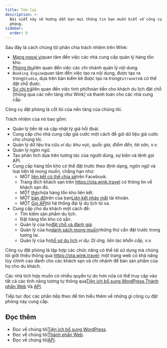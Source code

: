 ```yaml
---
title: Tóm lại
description: >-
  Bài viết này sẽ hướng dẫn bạn mọi thông tin bạn muốn biết về công cụ đặt
  phòng.
sidebar:
  order: 0
---
```

Sau đây là cách chúng tôi phân chia trách nhiệm trên Wink:

* [Mạng ngoại vi](/extranet/what-is-extranet)quan tâm đến việc các nhà cung cấp quản lý hàng tồn kho.
* [Phòng thu](/studio/what-is-studio)liên quan đến việc các chi nhánh quản lý nội dung.
* `Booking Engine`quan tâm đến việc tạo ra nội dung, được tạo ra trong`Studio`, dựa trên bản kiểm kê được tạo ra trong`Extranet`và có thể đặt chỗ được.
* [Sự chi trả](/payment/what-is-trip-pay)liên quan đến việc tính phí/hoàn tiền cho khách du lịch đặt chỗ \[thông qua các nền tảng như Wink] và thanh toán cho các nhà cung cấp.

Công cụ đặt phòng là cốt lõi của nền tảng của chúng tôi.

Trách nhiệm của nó bao gồm:

* Quản lý tiền tệ và cập nhật tỷ giá hối đoái.
* Cung cấp cho nhà cung cấp giá cước một cách để gửi dữ liệu giá cước cho chúng tôi.
* Quản lý dữ liệu tra cứu.*ví dụ: khu vực, quốc gia, điểm đến, tài sản, v.v.*
* Quản lý ngôn ngữ.
* Tạo phân tích dựa trên tương tác của người dùng, sự kiện và lệnh gọi API.
* Cung cấp hàng tồn kho có thể đặt trước theo định dạng, ngôn ngữ và loại tiền tệ mong muốn, chẳng hạn như:
  * MỘT [liên kết có thể chia sẻ](/studio/shareable-links)trên Facebook.
  * Trang đích khách sạn trên https://ota.wink.travel có thông tin về khách sạn đó.
  * MỘT [thẻ](/studio/cards)chứa hàng tồn kho liên kết.
  * MỘT [bản đồ](/studio/maps)trên của bạn[Liên kết nháy mắt](/link-manager/wink-links) tài khoản.
  * MỘT [Gọi API](/developers/apis)từ hệ thống đại lý du lịch từ xa.
* Cung cấp cho du khách một cách để:
  * Tìm kiếm sản phẩm du lịch.
  * Đặt hàng tồn kho có sẵn.
  * Quản lý của họ[đặt chỗ và đánh giá](/booking-engine/bookings).
  * Quản lý của họ[danh sách mong muốn](/booking-engine/bucket-list)những thứ cần đặt trước trong tương lai.
  * Quản lý của họ[hồ sơ du lịch](/booking-engine/travel-preferences).*ví dụ: Dị ứng, liên lạc khẩn cấp, v.v.*

Công cụ đặt phòng là tập hợp các chức năng có thể tái sử dụng mà chúng tôi giới thiệu thông qua https://ota.wink.travel; một trang web có khả năng tùy chỉnh cao dành cho các khách sạn và chi nhánh để bán sản phẩm của họ cho du khách.

Các nhà tích hợp muốn có nhiều quyền tự do hơn nữa có thể truy cập vào tất cả các tính năng tương tự thông qua[Tiện ích bổ sung WordPress](/developers/wordpress/),[Thành phần Web](/developers/web-components) Và [API](/developers/apis).

Tiếp tục đọc các phần tiếp theo để tìm hiểu thêm về những gì công cụ đặt phòng này cung cấp.

## Đọc thêm

* Đọc về chúng tôi[Tiện ích bổ sung WordPress](/developers/wordpress/).
* Đọc về chúng tôi[Thành phần Web](/developers/web-components).
* Đọc về chúng tôi[API](/developers/apis).

